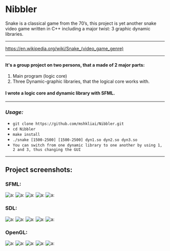# Nibbler
Snake is a classical game from the 70’s, this project is yet another snake video game written in C++ including a major twist: 3 graphic dynamic libraries.

***
<https://en.wikipedia.org/wiki/Snake_(video_game_genre)>

***
#### It's a group project on two persons, that a made of 2 major parts:
1. Main program (logic core)
2. Three Dynamic-graphic libraries, that the logical core works with.
#### I wrote a logic core and dynamic library with SFML.

***
### ***Usage:***

* `git clone https://github.com/mshkliai/Nibbler.git`
* `cd Nibbler`
* `make install`
* `./snake [1500-2500] [1500-2500] dyn1.so dyn2.so dyn3.so`
* `You can switch from one dynamic library to one another by
using 1, 2 and 3, thus changing the GUI`

***
## Project screenshots:
### SFML:
![a:](https://github.com/mshkliai/Nibbler/raw/master/screenshots/sfmlMenu.png)
![a:](https://github.com/mshkliai/Nibbler/raw/master/screenshots/sfml1.png)
![a:](https://github.com/mshkliai/Nibbler/raw/master/screenshots/sfml2.png)
![a:](https://github.com/mshkliai/Nibbler/raw/master/screenshots/sfmlGameO.png)
![a:](https://github.com/mshkliai/Nibbler/raw/master/screenshots/sfmlL.png)
### SDL:
![a:](https://github.com/mshkliai/Nibbler/raw/master/screenshots/sdlMenu.png)
![a:](https://github.com/mshkliai/Nibbler/raw/master/screenshots/sdl1.png)
![a:](https://github.com/mshkliai/Nibbler/raw/master/screenshots/sdl2.png)
![a:](https://github.com/mshkliai/Nibbler/raw/master/screenshots/sdlGameO.png)
![a:](https://github.com/mshkliai/Nibbler/raw/master/screenshots/sdlL.png)
### OpenGL:
![a:](https://github.com/mshkliai/Nibbler/raw/master/screenshots/openglMenu.png)
![a:](https://github.com/mshkliai/Nibbler/raw/master/screenshots/opengl.png)
![a:](https://github.com/mshkliai/Nibbler/raw/master/screenshots/opengl2.png)
![a:](https://github.com/mshkliai/Nibbler/raw/master/screenshots/openglGameO.png)
![a:](https://github.com/mshkliai/Nibbler/raw/master/screenshots/openglL.png)
